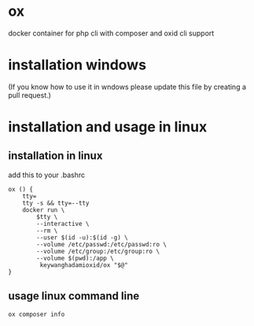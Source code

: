 # ox
docker container for php cli with composer and oxid cli support

# installation windows
(If you know how to use it in wndows please update this file by creating a pull request.)

# installation and usage in linux

## installation in linux
add this to your .bashrc
```
ox () {
    tty=
    tty -s && tty=--tty
    docker run \
        $tty \
        --interactive \
        --rm \
        --user $(id -u):$(id -g) \
        --volume /etc/passwd:/etc/passwd:ro \
        --volume /etc/group:/etc/group:ro \
        --volume $(pwd):/app \
         keywanghadamioxid/ox "$@"
}
```
## usage linux command line
```
ox composer info
```
